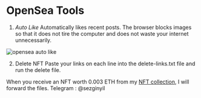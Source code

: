 # OpenSea Tools

1. *Auto Like*
Automatically likes recent posts. The browser blocks images so that it does not tire the computer and does not waste your internet unnecessarily.

![opensea auto like](https://media.giphy.com/media/cSBN03CfjO1cQAwN8G/giphy.gif)

2. Delete NFT
Paste your links on each line into the delete-links.txt file and run the delete file.

When you receive an NFT worth 0.003 ETH from my [NFT collection](https://opensea.io/PiDigits), I will forward the files. Telegram : @sezginyil
